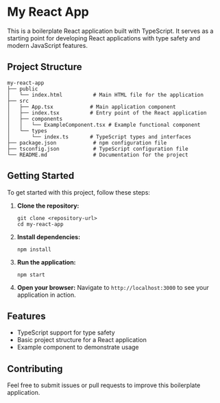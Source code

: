 # My React App

This is a boilerplate React application built with TypeScript. It serves as a starting point for developing React applications with type safety and modern JavaScript features.

## Project Structure

```
my-react-app
├── public
│   └── index.html          # Main HTML file for the application
├── src
│   ├── App.tsx            # Main application component
│   ├── index.tsx          # Entry point of the React application
│   ├── components
│   │   └── ExampleComponent.tsx # Example functional component
│   └── types
│       └── index.ts       # TypeScript types and interfaces
├── package.json            # npm configuration file
├── tsconfig.json           # TypeScript configuration file
└── README.md               # Documentation for the project
```

## Getting Started

To get started with this project, follow these steps:

1. **Clone the repository:**
   ```
   git clone <repository-url>
   cd my-react-app
   ```

2. **Install dependencies:**
   ```
   npm install
   ```

3. **Run the application:**
   ```
   npm start
   ```

4. **Open your browser:**
   Navigate to `http://localhost:3000` to see your application in action.

## Features

- TypeScript support for type safety
- Basic project structure for a React application
- Example component to demonstrate usage

## Contributing

Feel free to submit issues or pull requests to improve this boilerplate application.